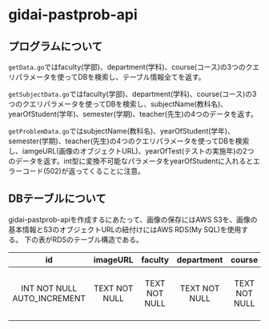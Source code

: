 # gidai-pastprob-api

## プログラムについて

`getData.go`ではfaculty(学部)、department(学科)、course(コース)の3つのクエリパラメータを使ってDBを検索し、テーブル情報全てを返す。

`getSubjectData.go`ではfaculty(学部)、department(学科)、course(コース)の3つのクエリパラメータを使ってDBを検索し、subjectName(教科名)、yearOfStudent(学年)、semester(学期)、teacher(先生)の4つのデータを返す。

`getProblemData.go`ではsubjectName(教科名)、yearOfStudent(学年)、semester(学期)、teacher(先生)の4つのクエリパラメータを使ってDBを検索し、iamgeURL(画像のオブジェクトURL)、yearOfTest(テストの実施年)の2つのデータを返す。int型に変換不可能なパラメータをyearOfStudentに入れるとエラーコード(502)が返ってくることに注意。

## DBテーブルについて

gidai-pastprob-apiを作成するにあたって、画像の保存にはAWS S3を、画像の基本情報とS3のオブジェクトURLの紐付けにはAWS RDS(My SQL)を使用する。
下の表がRDSのテーブル構造である。

| id                          | imageURL      | faculty       | department    | course        | subjectName   | yearOfStudent | yearOfTest   | semester      | teacher       | createdAt                                    | updatedAt                                                                |
| :-------------------------: | :-----------: | :-----------: | :-----------: | :-----------: | :-----------: | :-----------: | :----------: | :-----------: | :-----------: | :------------------------------------------: | :----------------------------------------------------------------------: |
| INT NOT NULL AUTO_INCREMENT | TEXT NOT NULL | TEXT NOT NULL | TEXT NOT NULL | TEXT NOT NULL | TEXT NOT NULL | INT NOT NULL  | INT NOT NULL | TEXT NOT NULL | TEXT NOT NULL | TIMESTAMP NOT NULL DEFAULT CURRENT_TIMESTAMP | TIMESTAMP NOT NULL DEFAULT CURRENT_TIMESTAMP ON UPDATE CURRENT_TIMESTAMP |
